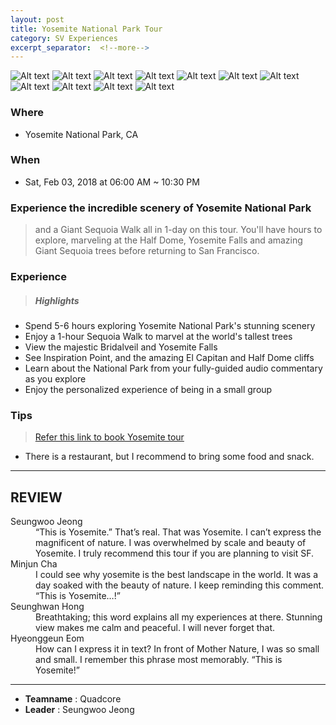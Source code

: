 ```yaml
---
layout: post
title: Yosemite National Park Tour
category: SV Experiences
excerpt_separator:  <!--more-->
---
```


![Alt text](/assets/img/yo.JPG)
![Alt text](/assets/img/yo1.JPG)
![Alt text](/assets/img/yo2.jpg)
![Alt text](/assets/img/yo3.jpg)
![Alt text](/assets/img/yo4.JPG)
![Alt text](/assets/img/yo5.JPG)
![Alt text](/assets/img/yo6.JPG)
![Alt text](/assets/img/yo7.jpg)
![Alt text](/assets/img/yo8.jpg)
![Alt text](/assets/img/yo9.JPG)
![Alt text](/assets/img/yo11.jpg)

### Where
- Yosemite National Park, CA

### When
- Sat, Feb 03, 2018 at 06:00 AM ~ 10:30 PM

### Experience the incredible scenery of Yosemite National Park
 > and a Giant Sequoia Walk all in 1-day on this tour. You'll have hours to explore, marveling at the Half Dome, Yosemite Falls and amazing Giant Sequoia trees before returning to San Francisco.

 ### Experience
 > ##### Highlights
 * Spend 5-6 hours exploring Yosemite National Park's stunning scenery
 * Enjoy a 1-hour Sequoia Walk to marvel at the world's tallest trees
 * View the majestic Bridalveil and Yosemite Falls
 * See Inspiration Point, and the amazing El Capitan and Half Dome cliffs
 * Learn about the National Park from your fully-guided audio commentary as you explore
 * Enjoy the personalized experience of being in a small group


### Tips
 > [Refer this link to book Yosemite tour](https://www.getyourguide.com/san-francisco-l61/san-francisco-1-day-yosemite-national-park-giant-sequoias-t10773/#)
- There is a restaurant, but I recommend to bring some food and snack.

* * *

## REVIEW
<dl>
    <dt>Seungwoo Jeong</dt>
        <dd> “This is Yosemite.” That’s real. That was Yosemite. I can’t express the magnificent of nature. I was overwhelmed by scale and beauty of Yosemite. I truly recommend this tour if you are planning to visit SF. 
    </dd>
    <dt>Minjun Cha</dt>
        <dd>I could see why yosemite is the best landscape in the world. It was a day soaked with the beauty of nature. I keep reminding this comment. “This is Yosemite…!”
        </dd>
    <dt>Seunghwan Hong</dt>
        <dd>Breathtaking; this word explains all my experiences at there. Stunning view makes me calm and peaceful. I will never forget that.
        </dd>
    <dt>Hyeonggeun Eom</dt>
        <dd>How can I express it in text? In front of Mother Nature, I was so small and small. I remember this phrase most memorably. “This is Yosemite!”
        </dd>
</dl>

* * *

- **Teamname** : Quadcore 
- **Leader** : Seungwoo Jeong





